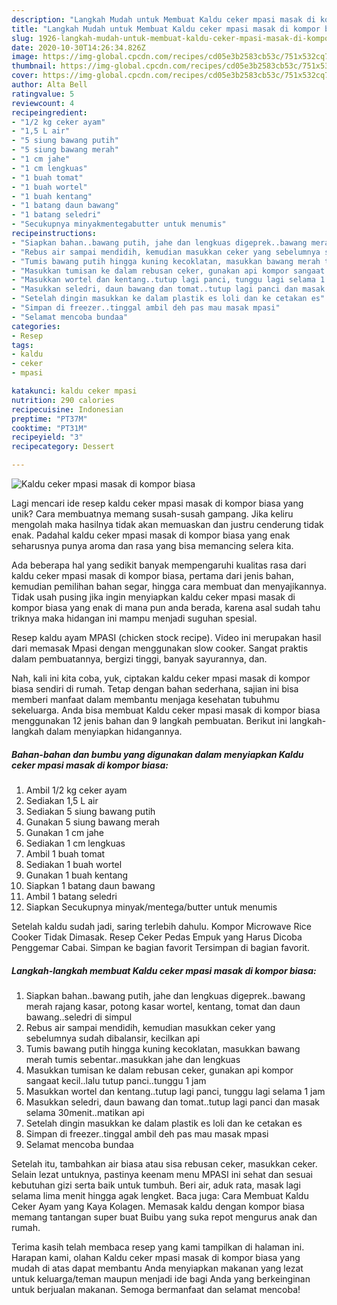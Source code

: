 ```yaml
---
description: "Langkah Mudah untuk Membuat Kaldu ceker mpasi masak di kompor biasa yang Sempurna"
title: "Langkah Mudah untuk Membuat Kaldu ceker mpasi masak di kompor biasa yang Sempurna"
slug: 1926-langkah-mudah-untuk-membuat-kaldu-ceker-mpasi-masak-di-kompor-biasa-yang-sempurna
date: 2020-10-30T14:26:34.826Z
image: https://img-global.cpcdn.com/recipes/cd05e3b2583cb53c/751x532cq70/kaldu-ceker-mpasi-masak-di-kompor-biasa-foto-resep-utama.jpg
thumbnail: https://img-global.cpcdn.com/recipes/cd05e3b2583cb53c/751x532cq70/kaldu-ceker-mpasi-masak-di-kompor-biasa-foto-resep-utama.jpg
cover: https://img-global.cpcdn.com/recipes/cd05e3b2583cb53c/751x532cq70/kaldu-ceker-mpasi-masak-di-kompor-biasa-foto-resep-utama.jpg
author: Alta Bell
ratingvalue: 5
reviewcount: 4
recipeingredient:
- "1/2 kg ceker ayam"
- "1,5 L air"
- "5 siung bawang putih"
- "5 siung bawang merah"
- "1 cm jahe"
- "1 cm lengkuas"
- "1 buah tomat"
- "1 buah wortel"
- "1 buah kentang"
- "1 batang daun bawang"
- "1 batang seledri"
- "Secukupnya minyakmentegabutter untuk menumis"
recipeinstructions:
- "Siapkan bahan..bawang putih, jahe dan lengkuas digeprek..bawang merah rajang kasar, potong kasar wortel, kentang, tomat dan daun bawang..seledri di simpul"
- "Rebus air sampai mendidih, kemudian masukkan ceker yang sebelumnya sudah dibalansir, kecilkan api"
- "Tumis bawang putih hingga kuning kecoklatan, masukkan bawang merah tumis sebentar..masukkan jahe dan lengkuas"
- "Masukkan tumisan ke dalam rebusan ceker, gunakan api kompor sangaat kecil..lalu tutup panci..tunggu 1 jam"
- "Masukkan wortel dan kentang..tutup lagi panci, tunggu lagi selama 1 jam"
- "Masukkan seledri, daun bawang dan tomat..tutup lagi panci dan masak selama 30menit..matikan api"
- "Setelah dingin masukkan ke dalam plastik es loli dan ke cetakan es"
- "Simpan di freezer..tinggal ambil deh pas mau masak mpasi"
- "Selamat mencoba bundaa"
categories:
- Resep
tags:
- kaldu
- ceker
- mpasi

katakunci: kaldu ceker mpasi 
nutrition: 290 calories
recipecuisine: Indonesian
preptime: "PT37M"
cooktime: "PT31M"
recipeyield: "3"
recipecategory: Dessert

---
```



![Kaldu ceker mpasi masak di kompor biasa](https://img-global.cpcdn.com/recipes/cd05e3b2583cb53c/751x532cq70/kaldu-ceker-mpasi-masak-di-kompor-biasa-foto-resep-utama.jpg)

Lagi mencari ide resep kaldu ceker mpasi masak di kompor biasa yang unik? Cara membuatnya memang susah-susah gampang. Jika keliru mengolah maka hasilnya tidak akan memuaskan dan justru cenderung tidak enak. Padahal kaldu ceker mpasi masak di kompor biasa yang enak seharusnya punya aroma dan rasa yang bisa memancing selera kita.

Ada beberapa hal yang sedikit banyak mempengaruhi kualitas rasa dari kaldu ceker mpasi masak di kompor biasa, pertama dari jenis bahan, kemudian pemilihan bahan segar, hingga cara membuat dan menyajikannya. Tidak usah pusing jika ingin menyiapkan kaldu ceker mpasi masak di kompor biasa yang enak di mana pun anda berada, karena asal sudah tahu triknya maka hidangan ini mampu menjadi suguhan spesial.

Resep kaldu ayam MPASI (chicken stock recipe). Video ini merupakan hasil dari memasak Mpasi dengan menggunakan slow cooker. Sangat praktis dalam pembuatannya, bergizi tinggi, banyak sayurannya, dan.


Nah, kali ini kita coba, yuk, ciptakan kaldu ceker mpasi masak di kompor biasa sendiri di rumah. Tetap dengan bahan sederhana, sajian ini bisa memberi manfaat dalam membantu menjaga kesehatan tubuhmu sekeluarga. Anda bisa membuat Kaldu ceker mpasi masak di kompor biasa menggunakan 12 jenis bahan dan 9 langkah pembuatan. Berikut ini langkah-langkah dalam menyiapkan hidangannya.

<!--inarticleads1-->

##### Bahan-bahan dan bumbu yang digunakan dalam menyiapkan Kaldu ceker mpasi masak di kompor biasa:

1. Ambil 1/2 kg ceker ayam
1. Sediakan 1,5 L air
1. Sediakan 5 siung bawang putih
1. Gunakan 5 siung bawang merah
1. Gunakan 1 cm jahe
1. Sediakan 1 cm lengkuas
1. Ambil 1 buah tomat
1. Sediakan 1 buah wortel
1. Gunakan 1 buah kentang
1. Siapkan 1 batang daun bawang
1. Ambil 1 batang seledri
1. Siapkan Secukupnya minyak/mentega/butter untuk menumis


Setelah kaldu sudah jadi, saring terlebih dahulu. Kompor Microwave Rice Cooker Tidak Dimasak. Resep Ceker Pedas Empuk yang Harus Dicoba Penggemar Cabai. Simpan ke bagian favorit Tersimpan di bagian favorit. 

<!--inarticleads2-->

##### Langkah-langkah membuat Kaldu ceker mpasi masak di kompor biasa:

1. Siapkan bahan..bawang putih, jahe dan lengkuas digeprek..bawang merah rajang kasar, potong kasar wortel, kentang, tomat dan daun bawang..seledri di simpul
1. Rebus air sampai mendidih, kemudian masukkan ceker yang sebelumnya sudah dibalansir, kecilkan api
1. Tumis bawang putih hingga kuning kecoklatan, masukkan bawang merah tumis sebentar..masukkan jahe dan lengkuas
1. Masukkan tumisan ke dalam rebusan ceker, gunakan api kompor sangaat kecil..lalu tutup panci..tunggu 1 jam
1. Masukkan wortel dan kentang..tutup lagi panci, tunggu lagi selama 1 jam
1. Masukkan seledri, daun bawang dan tomat..tutup lagi panci dan masak selama 30menit..matikan api
1. Setelah dingin masukkan ke dalam plastik es loli dan ke cetakan es
1. Simpan di freezer..tinggal ambil deh pas mau masak mpasi
1. Selamat mencoba bundaa


Setelah itu, tambahkan air biasa atau sisa rebusan ceker, masukkan ceker. Selain lezat untuknya, pastinya keenam menu MPASI ini sehat dan sesuai kebutuhan gizi serta baik untuk tumbuh. Beri air, aduk rata, masak lagi selama lima menit hingga agak lengket. Baca juga: Cara Membuat Kaldu Ceker Ayam yang Kaya Kolagen. Memasak kaldu dengan kompor biasa memang tantangan super buat Buibu yang suka repot mengurus anak dan rumah. 

Terima kasih telah membaca resep yang kami tampilkan di halaman ini. Harapan kami, olahan Kaldu ceker mpasi masak di kompor biasa yang mudah di atas dapat membantu Anda menyiapkan makanan yang lezat untuk keluarga/teman maupun menjadi ide bagi Anda yang berkeinginan untuk berjualan makanan. Semoga bermanfaat dan selamat mencoba!
